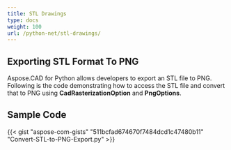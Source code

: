 ```yaml
---
title: STL Drawings
type: docs
weight: 100
url: /python-net/stl-drawings/
---
```


## **Exporting STL Format To PNG**

Aspose.CAD for Python allows developers to export an STL file to PNG. Following is the code demonstrating how to access the STL file and convert that to PNG using **CadRasterizationOption** and **PngOptions**.

## Sample Code

{{< gist "aspose-com-gists" "511bcfad674670f7484dcd1c47480b11" "Convert-STL-to-PNG-Export.py" >}}
